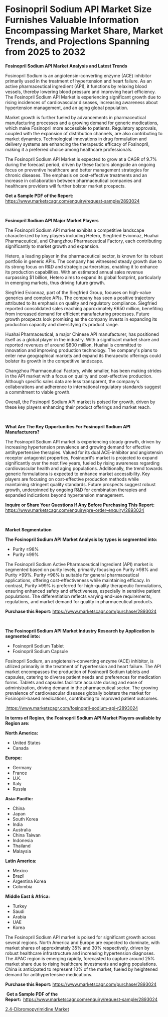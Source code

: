 <p><h1>Fosinopril Sodium API Market Size Furnishes Valuable Information Encompassing Market Share, Market Trends, and Projections Spanning from 2025 to 2032</h1></p><p><strong>Fosinopril Sodium API Market Analysis and Latest Trends</strong></p>
<p><p>Fosinopril Sodium is an angiotensin-converting enzyme (ACE) inhibitor primarily used in the treatment of hypertension and heart failure. As an active pharmaceutical ingredient (API), it functions by relaxing blood vessels, thereby lowering blood pressure and improving heart efficiency. The Fosinopril Sodium API Market is experiencing significant growth due to rising incidences of cardiovascular diseases, increasing awareness about hypertension management, and an aging global population.</p><p>Market growth is further fueled by advancements in pharmaceutical manufacturing processes and a growing demand for generic medications, which make Fosinopril more accessible to patients. Regulatory approvals, coupled with the expansion of distribution channels, are also contributing to market dynamics. Technological innovations in drug formulation and delivery systems are enhancing the therapeutic efficacy of Fosinopril, making it a preferred choice among healthcare professionals. </p><p>The Fosinopril Sodium API Market is expected to grow at a CAGR of 9.7% during the forecast period, driven by these factors alongside an ongoing focus on preventive healthcare and better management strategies for chronic diseases. The emphasis on cost-effective treatments and an increase in collaboration between pharmaceutical companies and healthcare providers will further bolster market prospects.</p></p>
<p><strong>Get a Sample PDF of the Report:&nbsp;</strong> <a href="https://www.marketscagr.com/enquiry/request-sample/2893024?utm_campaign=3019&utm_medium=2&utm_source=Github&utm_content=ia&utm_term=15032025&utm_id=fosinopril-sodium-api">https://www.marketscagr.com/enquiry/request-sample/2893024</a></p>
<p>&nbsp;</p>
<p><strong>Fosinopril Sodium API Major Market Players</strong></p>
<p><p>The Fosinopril Sodium API market exhibits a competitive landscape characterized by key players including Hetero, Siegfried Evionnaz, Huahai Pharmaceutical, and Changzhou Pharmaceutical Factory, each contributing significantly to market growth and expansion.</p><p>Hetero, a leading player in the pharmaceutical sector, is known for its robust portfolio in generic APIs. The company has witnessed steady growth due to its strong focus on R&D and strategic partnerships, enabling it to enhance its production capabilities. With an estimated annual sales revenue surpassing $1 billion, Hetero aims to expand its global footprint, particularly in emerging markets, thus driving future growth.</p><p>Siegfried Evionnaz, part of the Siegfried Group, focuses on high-value generics and complex APIs. The company has seen a positive trajectory attributed to its emphasis on quality and regulatory compliance. Siegfried reported consolidated sales reaching approximately €650 million, benefiting from increased demand for efficient manufacturing processes. Future growth prospects look promising as the company invests in expanding its production capacity and diversifying its product range.</p><p>Huahai Pharmaceutical, a major Chinese API manufacturer, has positioned itself as a global player in the industry. With a significant market share and reported revenues of around $800 million, Huahai is committed to innovation and improving production technology. The company's plans to enter new geographical markets and expand its therapeutic offerings could bolster its growth in the competitive landscape.</p><p>Changzhou Pharmaceutical Factory, while smaller, has been making strides in the API market with a focus on quality and cost-effective production. Although specific sales data are less transparent, the company's collaborations and adherence to international regulatory standards suggest a commitment to viable growth.</p><p>Overall, the Fosinopril Sodium API market is poised for growth, driven by these key players enhancing their product offerings and market reach.</p></p>
<p>&nbsp;</p>
<p><strong>What Are The Key Opportunities For Fosinopril Sodium API Manufacturers?</strong></p>
<p><p>The Fosinopril Sodium API market is experiencing steady growth, driven by increasing hypertension prevalence and growing demand for effective antihypertensive therapies. Valued for its dual ACE-inhibitor and angiotensin receptor antagonist properties, Fosinopril's market is projected to expand significantly over the next five years, fueled by rising awareness regarding cardiovascular health and aging populations. Additionally, the trend towards generic formulations is expected to enhance market accessibility. Key players are focusing on cost-effective production methods while maintaining stringent quality standards. Future prospects suggest robust growth, underpinned by ongoing R&D for combination therapies and expanded indications beyond hypertension management.</p></p>
<p><strong>Inquire or Share Your Questions If Any Before Purchasing This Report:</strong> <a href="https://www.marketscagr.com/enquiry/pre-order-enquiry/2893024?utm_campaign=3019&utm_medium=2&utm_source=Github&utm_content=ia&utm_term=15032025&utm_id=fosinopril-sodium-api">https://www.marketscagr.com/enquiry/pre-order-enquiry/2893024</a></p>
<p>&nbsp;</p>
<p><strong>Market Segmentation</strong></p>
<p><strong>The Fosinopril Sodium API Market Analysis by types is segmented into:</strong></p>
<p><ul><li>Purity ≥98%</li><li>Purity ≥99%</li></ul></p>
<p><p>The Fosinopril Sodium Active Pharmaceutical Ingredient (API) market is segmented based on purity levels, primarily focusing on Purity ≥98% and Purity ≥99%. Purity ≥98% is suitable for general pharmaceutical applications, offering cost-effectiveness while maintaining efficacy. In contrast, Purity ≥99% is preferred for high-quality therapeutic formulations, ensuring enhanced safety and effectiveness, especially in sensitive patient populations. The differentiation reflects varying end-use requirements, regulations, and market demand for quality in pharmaceutical products.</p></p>
<p><strong>Purchase this Report:&nbsp;</strong><a href="https://www.marketscagr.com/purchase/2893024?utm_campaign=3019&utm_medium=2&utm_source=Github&utm_content=ia&utm_term=15032025&utm_id=fosinopril-sodium-api">https://www.marketscagr.com/purchase/2893024</a></p>
<p>&nbsp;</p>
<p><strong>The Fosinopril Sodium API Market Industry Research by Application is segmented into:</strong></p>
<p><ul><li>Fosinopril Sodium Tablet</li><li>Fosinopril Sodium Capsule</li></ul></p>
<p><p>Fosinopril Sodium, an angiotensin-converting enzyme (ACE) inhibitor, is utilized primarily in the treatment of hypertension and heart failure. The API market encompasses the production of Fosinopril Sodium tablets and capsules, catering to diverse patient needs and preferences for medication forms. Tablets and capsules facilitate accurate dosing and ease of administration, driving demand in the pharmaceutical sector. The growing prevalence of cardiovascular diseases globally bolsters the market for Fosinopril-based medications, contributing to improved patient outcomes.</p></p>
<p><a href="https://www.marketscagr.com/fosinopril-sodium-api-r2893024?utm_campaign=3019&utm_medium=2&utm_source=Github&utm_content=ia&utm_term=15032025&utm_id=fosinopril-sodium-api">&nbsp;https://www.marketscagr.com/fosinopril-sodium-api-r2893024</a></p>
<p><strong>In terms of Region, the Fosinopril Sodium API Market Players available by Region are:</strong></p>
<p>
    <p> <strong> North America: </strong>
        <ul>
            <li>United States</li>
            <li>Canada</li>
        </ul>
        </p> 
    <p> <strong> Europe: </strong>
        <ul>
            <li>Germany</li>
            <li>France</li>
            <li>U.K.</li>
            <li>Italy</li>
            <li>Russia</li>
        </ul>
        </p> 
    <p> <strong> Asia-Pacific: </strong>
        <ul>
            <li>China</li>
            <li>Japan</li>
            <li>South Korea</li>
            <li>India</li>
            <li>Australia</li>
            <li>China Taiwan</li>
            <li>Indonesia</li>
            <li>Thailand</li>
            <li>Malaysia</li>
        </ul>
        </p> 
    <p> <strong> Latin America: </strong>
        <ul>
            <li>Mexico</li>
            <li>Brazil</li>
            <li>Argentina Korea</li>
            <li>Colombia</li>
        </ul>
        </p> 
    <p> <strong> Middle East & Africa: </strong>
        <ul>
            <li>Turkey</li>
            <li>Saudi</li>
            <li>Arabia</li>
            <li>UAE</li>
            <li>Korea</li>
        </ul>
    </p>
    </p>
<p><p>The Fosinopril Sodium API market is poised for significant growth across several regions. North America and Europe are expected to dominate, with market shares of approximately 35% and 30% respectively, driven by robust healthcare infrastructure and increasing hypertension diagnoses. The APAC region is emerging rapidly, forecasted to capture around 25% market share due to rising healthcare investments and aging populations. China is anticipated to represent 10% of the market, fueled by heightened demand for antihypertensive medications.</p></p>
<p><strong>Purchase this Report: </strong><a href="https://www.marketscagr.com/purchase/2893024?utm_campaign=3019&utm_medium=2&utm_source=Github&utm_content=ia&utm_term=15032025&utm_id=fosinopril-sodium-api">https://www.marketscagr.com/purchase/2893024</a></p>
<p>&nbsp;<strong>Get a Sample PDF of the Report:&nbsp;&nbsp;</strong><a href="https://www.marketscagr.com/enquiry/request-sample/2893024?utm_campaign=3019&utm_medium=2&utm_source=Github&utm_content=ia&utm_term=15032025&utm_id=fosinopril-sodium-api">https://www.marketscagr.com/enquiry/request-sample/2893024</a></p>
<p><strong></strong></p>
<p><p><a href="https://github.com/sapsaidamary/Market-Research-Report-List-1/blob/main/24-dibromopyrimidine-market.md?utm_campaign=3019&utm_medium=2&utm_source=Github&utm_content=ia&utm_term=15032025&utm_id=fosinopril-sodium-api">2,4-Dibromopyrimidine Market</a></p></p>